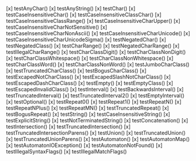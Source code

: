 [x] testAnyChar()
[x] testAnyString()
[x] testChar()
[x] testCaseInsensitiveChar()
[x] testCaseInsensitiveClassChar()
[x] testCaseInsensitiveClassRange()
[x] testCaseInsensitiveCharUpper()
[x] testCaseInsensitiveCharNotSensitive()
[x] testCaseInsensitiveCharNonAscii()
[x] testCaseInsensitiveCharUnicode()
[x] testCaseInsensitiveCharUnicodeSigma()
[x] testNegatedChar()
[x] testNegatedClass()
[x] testCharRange()
[x] testNegatedCharRange()
[x] testIllegalCharRange()
[x] testCharClassDigit()
[x] testCharClassNonDigit()
[x] testCharClassWhitespace()
[x] testCharClassNonWhitespace()
[x] testCharClassWord()
[x] testCharClassNonWord()
[x] testJumboCharClass()
[x] testTruncatedCharClass()
[x] testBogusCharClass()
[x] testExcapedNotCharClass()
[x] testExcapedSlashNotCharClass()
[x] testEscapedDashCharClass()
[x] testEmpty()
[x] testEmptyClass()
[x] testEscapedInvalidClass()
[x] testInterval()
[x] testBackwardsInterval()
[x] testTruncatedInterval()
[x] testTruncatedInterval2()
[x] testEmptyInterval()
[x] testOptional()
[x] testRepeat0()
[x] testRepeat1()
[x] testRepeatN()
[x] testRepeatNPlus()
[x] testRepeatMN()
[x] testTruncatedRepeat()
[x] testBogusRepeat()
[x] testString()
[x] testCaseInsensitiveString()
[x] testExplicitString()
[x] testNotTerminatedString()
[x] testConcatenation()
[x] testIntersection()
[x] testTruncatedIntersection()
[x] testTruncatedIntersectionParens()
[x] testUnion()
[x] testTruncatedUnion()
[x] testTruncatedUnionParens()
[x] testAutomaton()
[x] testAutomatonMap()
[x] testAutomatonIOException()
[x] testAutomatonNotFound()
[x] testIllegalSyntaxFlags()
[x] testIllegalMatchFlags()
